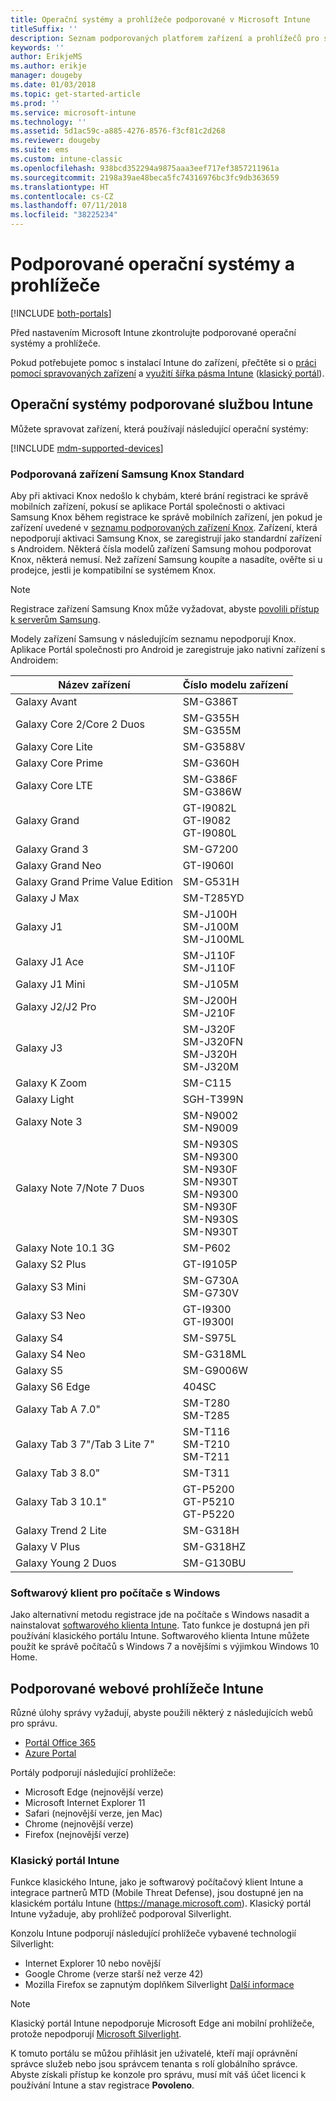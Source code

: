 ```yaml
---
title: Operační systémy a prohlížeče podporované v Microsoft Intune
titleSuffix: ''
description: Seznam podporovaných platforem zařízení a prohlížečů pro správu zařízení přes Intune
keywords: ''
author: ErikjeMS
ms.author: erikje
manager: dougeby
ms.date: 01/03/2018
ms.topic: get-started-article
ms.prod: ''
ms.service: microsoft-intune
ms.technology: ''
ms.assetid: 5d1ac59c-a885-4276-8576-f3cf81c2d268
ms.reviewer: dougeby
ms.suite: ems
ms.custom: intune-classic
ms.openlocfilehash: 938bcd352294a9875aaa3eef717ef3857211961a
ms.sourcegitcommit: 2198a39ae48beca5fc74316976bc3fc9db363659
ms.translationtype: HT
ms.contentlocale: cs-CZ
ms.lasthandoff: 07/11/2018
ms.locfileid: "38225234"
---
```

# <a name="supported-operating-systems-and-browsers"></a>Podporované operační systémy a prohlížeče

[!INCLUDE [both-portals](./includes/note-for-both-portals.md)]

Před nastavením Microsoft Intune zkontrolujte podporované operační systémy a prohlížeče.

Pokud potřebujete pomoc s instalací Intune do zařízení, přečtěte si o [práci pomocí spravovaných zařízení](/intune-user-help/company-portal-frequently-asked-questions) a [využití šířka pásma Intune](network-bandwidth-use.md) ([klasický portál](/intune-classic/get-started/network-bandwidth-use)).

## <a name="intune-supported-operating-systems"></a>Operační systémy podporované službou Intune

Můžete spravovat zařízení, která používají následující operační systémy:

[!INCLUDE [mdm-supported-devices](./includes/mdm-supported-devices.md)]

### <a name="supported-samsung-knox-standard-devices"></a>Podporovaná zařízení Samsung Knox Standard

Aby při aktivaci Knox nedošlo k chybám, které brání registraci ke správě mobilních zařízení, pokusí se aplikace Portál společnosti o aktivaci Samsung Knox během registrace ke správě mobilních zařízení, jen pokud je zařízení uvedené v [seznamu podporovaných zařízení Knox](https://www.samsungknox.com/knox-supported-devices/knox-workspace). Zařízení, která nepodporují aktivaci Samsung Knox, se zaregistrují jako standardní zařízení s Androidem. Některá čísla modelů zařízení Samsung mohou podporovat Knox, některá nemusí. Než zařízení Samsung koupíte a nasadíte, ověřte si u prodejce, jestli je kompatibilní se systémem Knox.

> [!NOTE]
> Registrace zařízení Samsung Knox může vyžadovat, abyste [povolili přístup k serverům Samsung](https://support.samsungknox.com/hc/articles/115013833108-Our-corporate-devices-are-behind-a-firewall-How-do-I-enable-Knox-Workspace-devices-to-contact-Samsung-servers). 

Modely zařízení Samsung v následujícím seznamu nepodporují Knox. Aplikace Portál společnosti pro Android je zaregistruje jako nativní zařízení s Androidem:

| **Název zařízení** | **Číslo modelu zařízení** |
| --- | --- |
| Galaxy Avant | SM-G386T |
| Galaxy Core 2/Core 2 Duos | SM-G355H<br>SM-G355M |
| Galaxy Core Lite | SM-G3588V |
| Galaxy Core Prime | SM-G360H |
| Galaxy Core LTE | SM-G386F<br>SM-G386W |
| Galaxy Grand | GT-I9082L<br>GT-I9082<br>GT-I9080L |
| Galaxy Grand 3 | SM-G7200 |
| Galaxy Grand Neo | GT-I9060I |
| Galaxy Grand Prime Value Edition | SM-G531H |
| Galaxy J Max | SM-T285YD |
| Galaxy J1 | SM-J100H<br>SM-J100M<br>SM-J100ML |
| Galaxy J1 Ace | SM-J110F<br>SM-J110F |
| Galaxy J1 Mini | SM-J105M |
| Galaxy J2/J2 Pro | SM-J200H<br>SM-J210F |
| Galaxy J3 | SM-J320F<br>SM-J320FN<br>SM-J320H<br>SM-J320M |
| Galaxy K Zoom | SM-C115 |
| Galaxy Light | SGH-T399N |
| Galaxy Note 3 | SM-N9002<br>SM-N9009 |
| Galaxy Note 7/Note 7 Duos | SM-N930S<br>SM-N9300<br>SM-N930F<br>SM-N930T<br>SM-N9300<br>SM-N930F<br>SM-N930S<br>SM-N930T |
| Galaxy Note 10.1 3G | SM-P602 |
| Galaxy S2 Plus | GT-I9105P |
| Galaxy S3 Mini | SM-G730A<br>SM-G730V |
| Galaxy S3 Neo | GT-I9300<br>GT-I9300I |
| Galaxy S4 | SM-S975L |
| Galaxy S4 Neo | SM-G318ML |
| Galaxy S5 | SM-G9006W |
| Galaxy S6 Edge | 404SC |
| Galaxy Tab A 7.0&quot; | SM-T280<br>SM-T285 |
| Galaxy Tab 3 7&quot;/Tab 3 Lite 7&quot; | SM-T116<br>SM-T210<br>SM-T211 |
| Galaxy Tab 3 8.0&quot; | SM-T311 |
| Galaxy Tab 3 10.1&quot; | GT-P5200<br>GT-P5210<br>GT-P5220 |
| Galaxy Trend 2 Lite | SM-G318H |
| Galaxy V Plus | SM-G318HZ |
| Galaxy Young 2 Duos | SM-G130BU |


### <a name="windows-pc-software-client"></a>Softwarový klient pro počítače s Windows

Jako alternativní metodu registrace jde na počítače s Windows nasadit a nainstalovat [softwarového klienta Intune](/intune-classic/deploy-use/manage-windows-pcs-with-microsoft-intune). Tato funkce je dostupná jen při používání klasického portálu Intune. Softwarového klienta Intune můžete použít ke správě počítačů s Windows 7 a novějšími s výjimkou Windows 10 Home.

<!--  ### Exchange ActiveSync management

You can manage [Exchange ActiveSync devices](/intune-classic/deploy-use/mobile-device-management-with-exchange-activesync-and-microsoft-intune) from the Intune console. This option provides a limited set of management capabilities when compared to the other methods. See [Capabilities of built-in Mobile Device Management in Office 365](https://support.office.com/article/Capabilities-of-built-in-Mobile-Device-Management-for-Office-365-a1da44e5-7475-4992-be91-9ccec25905b0) for a list of supported devices.  -->

## <a name="intune-supported-web-browsers"></a>Podporované webové prohlížeče Intune

Různé úlohy správy vyžadují, abyste použili některý z následujících webů pro správu.

- [Portál Office 365](http://go.microsoft.com/fwlink/p/?LinkId=698854)
- [Azure Portal](https://portal.azure.com/)

Portály podporují následující prohlížeče:
- Microsoft Edge (nejnovější verze)
- Microsoft Internet Explorer 11
- Safari (nejnovější verze, jen Mac)
- Chrome (nejnovější verze)
- Firefox (nejnovější verze)




### <a name="intune-classic-portal"></a>Klasický portál Intune

Funkce klasického Intune, jako je softwarový počítačový klient Intune a integrace partnerů MTD (Mobile Threat Defense), jsou dostupné jen na klasickém portálu Intune (https://manage.microsoft.com). Klasický portál Intune vyžaduje, aby prohlížeč podporoval Silverlight.

Konzolu Intune podporují následující prohlížeče vybavené technologií Silverlight:
- Internet Explorer 10 nebo novější
- Google Chrome (verze starší než verze 42)
- Mozilla Firefox se zapnutým doplňkem Silverlight [Další informace](https://go.microsoft.com/fwlink/?linkid=836872)

> [!Note]
> Klasický portál Intune nepodporuje Microsoft Edge ani mobilní prohlížeče, protože nepodporují [Microsoft Silverlight](https://msdn.microsoft.com/library/cc838158(v=vs.95).aspx).

K tomuto portálu se můžou přihlásit jen uživatelé, kteří mají oprávnění správce služeb nebo jsou správcem tenanta s rolí globálního správce. Abyste získali přístup ke konzole pro správu, musí mít váš účet licenci k používání Intune a stav registrace **Povoleno**.
